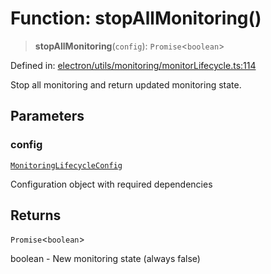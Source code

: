 # Function: stopAllMonitoring()

> **stopAllMonitoring**(`config`): `Promise`\<`boolean`\>

Defined in: [electron/utils/monitoring/monitorLifecycle.ts:114](https://github.com/Nick2bad4u/Uptime-Watcher/blob/2a45eeb1723f8f7089001af2c92aa07d82dfe7e4/electron/utils/monitoring/monitorLifecycle.ts#L114)

Stop all monitoring and return updated monitoring state.

## Parameters

### config

[`MonitoringLifecycleConfig`](../interfaces/MonitoringLifecycleConfig.md)

Configuration object with required dependencies

## Returns

`Promise`\<`boolean`\>

boolean - New monitoring state (always false)
